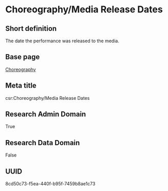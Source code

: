 # Choreography/Media Release Dates
## Short definition
The date the performance was released to the media.
## Base page
[Choreography](../../Objects/Choreography.md)
## Meta title
csr:Choreography/Media Release Dates
## Research Admin Domain
True
## Research Data Domain
False
## UUID
8cd50c73-f5ea-440f-b95f-7459b8ae1c73

